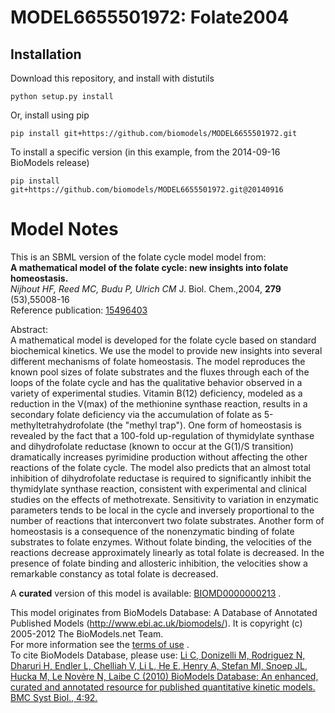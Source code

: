 # MODEL6655501972: Folate2004

## Installation

Download this repository, and install with distutils

`python setup.py install`

Or, install using pip

`pip install git+https://github.com/biomodels/MODEL6655501972.git`

To install a specific version (in this example, from the 2014-09-16 BioModels release)

`pip install git+https://github.com/biomodels/MODEL6655501972.git@20140916`


# Model Notes


This is an SBML version of the folate cycle model model from:  
**A mathematical model of the folate cycle: new insights into folate homeostasis.**   
_Nijhout HF, Reed MC, Budu P, Ulrich CM_ J. Biol. Chem.,2004, **279**
(53),55008-16  
Reference publication: [15496403](http://www.ncbi.nlm.nih.gov/pubmed/15496403)

Abstract:  
A mathematical model is developed for the folate cycle based on standard
biochemical kinetics. We use the model to provide new insights into several
different mechanisms of folate homeostasis. The model reproduces the known
pool sizes of folate substrates and the fluxes through each of the loops of
the folate cycle and has the qualitative behavior observed in a variety of
experimental studies. Vitamin B(12) deficiency, modeled as a reduction in the
V(max) of the methionine synthase reaction, results in a secondary folate
deficiency via the accumulation of folate as 5-methyltetrahydrofolate (the
"methyl trap"). One form of homeostasis is revealed by the fact that a
100-fold up-regulation of thymidylate synthase and dihydrofolate reductase
(known to occur at the G(1)/S transition) dramatically increases pyrimidine
production without affecting the other reactions of the folate cycle. The
model also predicts that an almost total inhibition of dihydrofolate reductase
is required to significantly inhibit the thymidylate synthase reaction,
consistent with experimental and clinical studies on the effects of
methotrexate. Sensitivity to variation in enzymatic parameters tends to be
local in the cycle and inversely proportional to the number of reactions that
interconvert two folate substrates. Another form of homeostasis is a
consequence of the nonenzymatic binding of folate substrates to folate
enzymes. Without folate binding, the velocities of the reactions decrease
approximately linearly as total folate is decreased. In the presence of folate
binding and allosteric inhibition, the velocities show a remarkable constancy
as total folate is decreased.

A **curated** version of this model is available:
[BIOMD0000000213](http://www.ebi.ac.uk/biomodels-main/BIOMD0000000213) .

This model originates from BioModels Database: A Database of Annotated
Published Models (http://www.ebi.ac.uk/biomodels/). It is copyright (c)
2005-2012 The BioModels.net Team.  
For more information see the [terms of
use](http://www.ebi.ac.uk/biomodels/legal.html) .  
To cite BioModels Database, please use: [Li C, Donizelli M, Rodriguez N,
Dharuri H, Endler L, Chelliah V, Li L, He E, Henry A, Stefan MI, Snoep JL,
Hucka M, Le Novère N, Laibe C (2010) BioModels Database: An enhanced, curated
and annotated resource for published quantitative kinetic models. BMC Syst
Biol., 4:92.](http://www.ncbi.nlm.nih.gov/pubmed/20587024)



